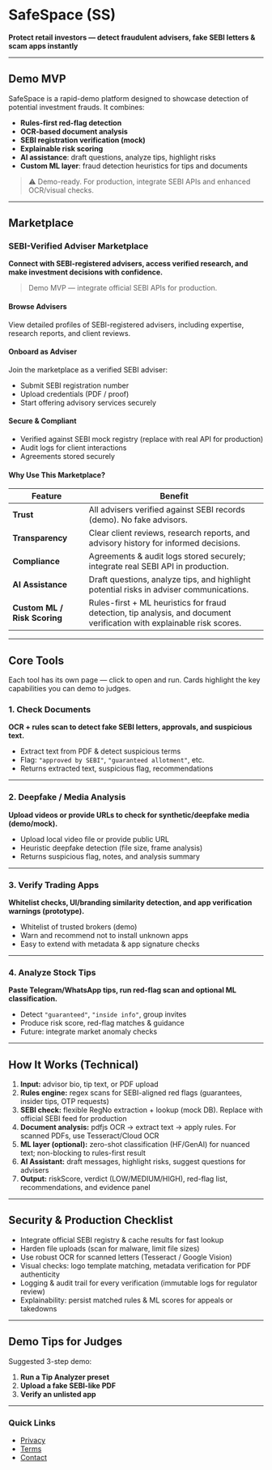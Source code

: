 # SafeSpace (SS)

**Protect retail investors — detect fraudulent advisers, fake SEBI letters & scam apps instantly**

---

## Demo MVP

SafeSpace is a rapid-demo platform designed to showcase detection of potential investment frauds. It combines:

- **Rules-first red-flag detection**
- **OCR-based document analysis**
- **SEBI registration verification (mock)**
- **Explainable risk scoring**
- **AI assistance**: draft questions, analyze tips, highlight risks
- **Custom ML layer**: fraud detection heuristics for tips and documents

> ⚠️ Demo-ready. For production, integrate SEBI APIs and enhanced OCR/visual checks.

---

## Marketplace

### SEBI-Verified Adviser Marketplace

**Connect with SEBI-registered advisers, access verified research, and make investment decisions with confidence.**

> Demo MVP — integrate official SEBI APIs for production.

#### Browse Advisers

View detailed profiles of SEBI-registered advisers, including expertise, research reports, and client reviews.


#### Onboard as Adviser

Join the marketplace as a verified SEBI adviser:

- Submit SEBI registration number  
- Upload credentials (PDF / proof)  
- Start offering advisory services securely


#### Secure & Compliant

- Verified against SEBI mock registry (replace with real API for production)  
- Audit logs for client interactions  
- Agreements stored securely  

#### Why Use This Marketplace?

| Feature               | Benefit |
|-----------------------|---------|
| **Trust**             | All advisers verified against SEBI records (demo). No fake advisors. |
| **Transparency**      | Clear client reviews, research reports, and advisory history for informed decisions. |
| **Compliance**        | Agreements & audit logs stored securely; integrate real SEBI API in production. |
| **AI Assistance**     | Draft questions, analyze tips, and highlight potential risks in adviser communications. |
| **Custom ML / Risk Scoring** | Rules-first + ML heuristics for fraud detection, tip analysis, and document verification with explainable risk scores. |

---

## Core Tools

Each tool has its own page — click to open and run. Cards highlight the key capabilities you can demo to judges.

### 1. Check Documents

**OCR + rules scan to detect fake SEBI letters, approvals, and suspicious text.**

- Extract text from PDF & detect suspicious terms  
- Flag: `"approved by SEBI"`, `"guaranteed allotment"`, etc.  
- Returns extracted text, suspicious flag, recommendations  


---

### 2. Deepfake / Media Analysis

**Upload videos or provide URLs to check for synthetic/deepfake media (demo/mock).**

- Upload local video file or provide public URL  
- Heuristic deepfake detection (file size, frame analysis)  
- Returns suspicious flag, notes, and analysis summary  

---

### 3. Verify Trading Apps

**Whitelist checks, UI/branding similarity detection, and app verification warnings (prototype).**

- Whitelist of trusted brokers (demo)  
- Warn and recommend not to install unknown apps  
- Easy to extend with metadata & app signature checks  


---

### 4. Analyze Stock Tips

**Paste Telegram/WhatsApp tips, run red-flag scan and optional ML classification.**

- Detect `"guaranteed"`, `"inside info"`, group invites  
- Produce risk score, red-flag matches & guidance  
- Future: integrate market anomaly checks  


---

## How It Works (Technical)

1. **Input:** advisor bio, tip text, or PDF upload  
2. **Rules engine:** regex scans for SEBI-aligned red flags (guarantees, insider tips, OTP requests)  
3. **SEBI check:** flexible RegNo extraction + lookup (mock DB). Replace with official SEBI feed for production  
4. **Document analysis:** pdfjs OCR → extract text → apply rules. For scanned PDFs, use Tesseract/Cloud OCR  
5. **ML layer (optional):** zero-shot classification (HF/GenAI) for nuanced text; non-blocking to rules-first result  
6. **AI Assistant:** draft messages, highlight risks, suggest questions for advisers  
7. **Output:** riskScore, verdict (LOW/MEDIUM/HIGH), red-flag list, recommendations, and evidence panel  

---

## Security & Production Checklist

- Integrate official SEBI registry & cache results for fast lookup  
- Harden file uploads (scan for malware, limit file sizes)  
- Use robust OCR for scanned letters (Tesseract / Google Vision)  
- Visual checks: logo template matching, metadata verification for PDF authenticity  
- Logging & audit trail for every verification (immutable logs for regulator review)  
- Explainability: persist matched rules & ML scores for appeals or takedowns  

---

## Demo Tips for Judges

Suggested 3-step demo:

1. **Run a Tip Analyzer preset**  
2. **Upload a fake SEBI-like PDF**  
3. **Verify an unlisted app**  

---


### Quick Links

- [Privacy](#)  
- [Terms](#)  
- [Contact](#)
